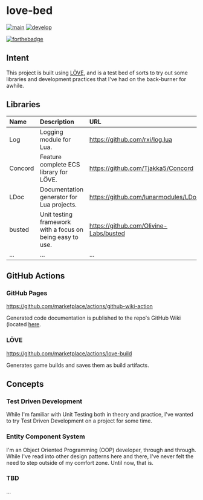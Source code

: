 # love-bed

[![main](https://github.com/SweetAlmighty/love-bed/actions/workflows/main.yml/badge.svg)](https://github.com/SweetAlmighty/love-bed/actions/workflows/main.yml) [![develop](https://github.com/SweetAlmighty/love-bed/actions/workflows/develop.yml/badge.svg)](https://github.com/SweetAlmighty/love-bed/actions/workflows/develop.yml)

[![forthebadge](https://forthebadge.com/images/badges/built-with-love.svg)](https://forthebadge.com)

## Intent

This project is built using [LÖVE](https://love2d.org/), and is a test bed of sorts to try out some libraries and development practices that I've had on the back-burner for awhile.

## Libraries

| Name    | Description                                               | URL                                     |
| :---    | :---                                                      |:---                                     |
| Log     | Logging module for Lua.                                   | https://github.com/rxi/log.lua          |
| Concord | Feature complete ECS library for LÖVE.                    | https://github.com/Tjakka5/Concord      |
| LDoc    | Documentation generator for Lua projects.                 | https://github.com/lunarmodules/LDoc    |
| busted  | Unit testing framework with a focus on being easy to use. | https://github.com/Olivine-Labs/busted  |
| ... | ... | ... |

## GitHub Actions

### GitHub Pages

https://github.com/marketplace/actions/github-wiki-action

Generated code documentation is published to the repo's GitHub Wiki (located [here](https://github.com/SweetAlmighty/love-bed/wiki).

### LÖVE

https://github.com/marketplace/actions/love-build

Generates game builds and saves them as build artifacts. 

## Concepts

### Test Driven Development

While I'm familiar with Unit Testing both in theory and practice, I've wanted to try Test Driven Development on a project for some time.

### Entity Component System

I'm an Object Oriented Programming (OOP) developer, through and through. While I've read into other design patterns here and there, I've never felt the need to step outside of my comfort zone. Until now, that is.

### TBD

...